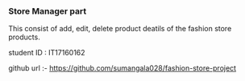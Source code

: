 ### Store Manager part

This consist of add, edit, delete product deatils of the fashion store products.

student ID : IT17160162

github url :- https://github.com/sumangala028/fashion-store-project
